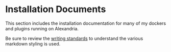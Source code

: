 # Installation Documents

This section includes the installation documentation for many of my dockers and plugins running on Alexandria.

Be sure to review the [writing standards](./writing_standards) to understand the various markdown styling is used.
